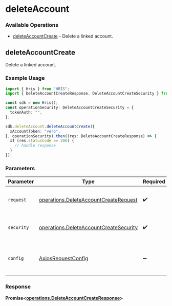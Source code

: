 # deleteAccount

### Available Operations

* [deleteAccountCreate](#deleteaccountcreate) - Delete a linked account.

## deleteAccountCreate

Delete a linked account.

### Example Usage

```typescript
import { Hris } from "HRIS";
import { DeleteAccountCreateResponse, DeleteAccountCreateSecurity } from "HRIS/dist/sdk/models/operations";

const sdk = new Hris();
const operationSecurity: DeleteAccountCreateSecurity = {
  tokenAuth: "",
};

sdk.deleteAccount.deleteAccountCreate({
  xAccountToken: "vero",
}, operationSecurity).then((res: DeleteAccountCreateResponse) => {
  if (res.statusCode == 200) {
    // handle response
  }
});
```

### Parameters

| Parameter                                                                                        | Type                                                                                             | Required                                                                                         | Description                                                                                      |
| ------------------------------------------------------------------------------------------------ | ------------------------------------------------------------------------------------------------ | ------------------------------------------------------------------------------------------------ | ------------------------------------------------------------------------------------------------ |
| `request`                                                                                        | [operations.DeleteAccountCreateRequest](../../models/operations/deleteaccountcreaterequest.md)   | :heavy_check_mark:                                                                               | The request object to use for the request.                                                       |
| `security`                                                                                       | [operations.DeleteAccountCreateSecurity](../../models/operations/deleteaccountcreatesecurity.md) | :heavy_check_mark:                                                                               | The security requirements to use for the request.                                                |
| `config`                                                                                         | [AxiosRequestConfig](https://axios-http.com/docs/req_config)                                     | :heavy_minus_sign:                                                                               | Available config options for making requests.                                                    |


### Response

**Promise<[operations.DeleteAccountCreateResponse](../../models/operations/deleteaccountcreateresponse.md)>**


